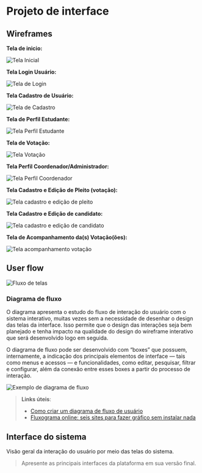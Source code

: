 # Projeto de interface

## Wireframes
**Tela de inicio:**

![Tela Inicial](tela_inicio.PNG)

**Tela Login Usuário:**

![Tela de Login](tela_login.PNG)

**Tela Cadastro de Usuário:**

![Tela de Cadastro](tela_cadastro_usuario.PNG)

**Tela de Perfil Estudante:**

![Tela Perfil Estudante](tela_perfil_usuario_comum.PNG)

**Tela de Votação:**

![Tela Votação](tela_votacao.PNG)

**Tela Perfil Coordenador/Administrador:**

![Tela Perfil Coordenador](tela_perfil_coordenador.PNG)

**Tela Cadastro e Edição de Pleito (votação):**

![Tela cadastro e edição de pleito](tela_cadastro_pleito.PNG)

**Tela Cadastro e Edição de candidato:**

![Tela cadastro e edição de candidato](tela_cadastro_candidato.PNG)

**Tela de Acompanhamento da(s) Votação(ões):**

![Tela acompanhamento votação](tela_acompanhamento_votacao.PNG)

## User flow

![Fluxo de telas](wireframes_e_fluxo_de_telas_eurna.PNG)

### Diagrama de fluxo

O diagrama apresenta o estudo do fluxo de interação do usuário com o sistema interativo, muitas vezes sem a necessidade de desenhar o design das telas da interface. Isso permite que o design das interações seja bem planejado e tenha impacto na qualidade do design do wireframe interativo que será desenvolvido logo em seguida.

O diagrama de fluxo pode ser desenvolvido com “boxes” que possuem, internamente, a indicação dos principais elementos de interface — tais como menus e acessos — e funcionalidades, como editar, pesquisar, filtrar e configurar, além da conexão entre esses boxes a partir do processo de interação.

![Exemplo de diagrama de fluxo](images/diagrama_fluxo.jpg)

> **Links úteis**:
>
> - [Como criar um diagrama de fluxo de usuário](https://www.lucidchart.com/blog/how-to-make-a-user-flow-diagram)
> - [Fluxograma online: seis sites para fazer gráfico sem instalar nada](https://www.techtudo.com.br/listas/2019/03/fluxograma-online-seis-sites-para-fazer-grafico-sem-instalar-nada.ghtml)


## Interface do sistema

Visão geral da interação do usuário por meio das telas do sistema.

> Apresente as principais interfaces da plataforma em sua versão final.
